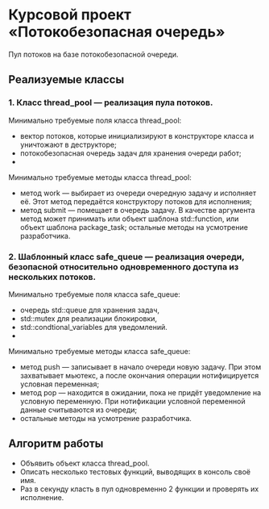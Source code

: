 # Курсовой проект «Потокобезопасная очередь»

Пул потоков на базе потокобезопасной очереди.

## Реализуемые классы

### 1. Класс thread_pool — реализация пула потоков.

Минимально требуемые поля класса thread_pool:

- вектор потоков, которые инициализируют в конструкторе класса и уничтожают в деструкторе;
- потокобезопасная очередь задач для хранения очереди работ;
- 
Минимально требуемые методы класса thread_pool:

- метод work — выбирает из очереди очередную задачу и исполняет её. Этот метод передаётся конструктору потоков для исполнения;
- метод submit — помещает в очередь задачу. В качестве аргумента метод может принимать или объект шаблона std::function, или объект шаблона package_task;
остальные методы на усмотрение разработчика.
### 2. Шаблонный класс safe_queue — реализация очереди, безопасной относительно одновременного доступа из нескольких потоков.

Минимально требуемые поля класса safe_queue:

- очередь std::queue для хранения задач,
- std::mutex для реализации блокировки,
- std::condtional_variables для уведомлений.
- 
Минимально требуемые методы класса safe_queue:

- метод push — записывает в начало очереди новую задачу. При этом захватывает мьютекс, а после окончания операции нотифицируется условная переменная;
- метод pop — находится в ожидании, пока не придёт уведомление на условную переменную. При нотификации условной переменной данные считываются из очереди;
- остальные методы на усмотрение разработчика.

## Алгоритм работы

- Объявить объект класса thread_pool.
- Описать несколько тестовых функций, выводящих в консоль своё имя.
- Раз в секунду класть в пул одновременно 2 функции и проверять их исполнение.
